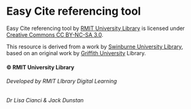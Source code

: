 # Easy Cite referencing tool

Easy Cite referencing tool by [RMIT University Library](https://www.rmit.edu.au/library) is licensed under [Creative Commons CC BY-NC-SA 3.0](https://creativecommons.org/licenses/by-nc-sa/3.0/).

This resource is derived from a work by [Swinburne University Library](https://www.swinburne.edu.au/library), based on an original work by [Griffith University](https://www.griffith.edu.au/library) Library.


#### © RMIT University Library

###### Developed by RMIT LIbrary Digital Learning
###### Dr Lisa Cianci & Jack Dunstan
